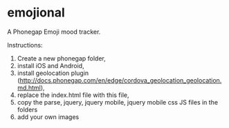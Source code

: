 # emojional
A Phonegap Emoji mood tracker. 

Instructions:
1. Create a new phonegap folder,
2. install iOS and Android,
3. install geolocation plugin (http://docs.phonegap.com/en/edge/cordova_geolocation_geolocation.md.html),
4. replace the index.html file with this file,
5. copy the parse, jquery, jquery mobile, jquery mobile css JS files in the folders
6. add your own images
